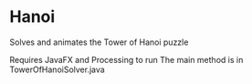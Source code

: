 # Hanoi
Solves and animates the Tower of Hanoi puzzle

Requires JavaFX and Processing to run
The main method is in TowerOfHanoiSolver.java
